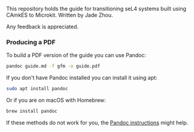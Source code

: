 This repository holds the guide for transitioning seL4 systems built using CAmkES to Microkit. Written by Jade Zhou.

Any feedback is appreciated.

### Producing a PDF

To build a PDF version of the guide you can use Pandoc:
```sh
pandoc guide.md -f gfm -o guide.pdf
```

If you don't have Pandoc installed you can install it using apt:
```sh
sudo apt install pandoc
```

Or if you are on macOS with Homebrew:
```sh
brew install pandoc
```

If these methods do not work for you, the [Pandoc instructions](https://pandoc.org/installing.html) might help.
